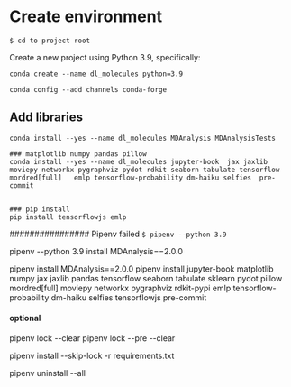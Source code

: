 Create environment
================

`$ cd to project root`

Create a new project using Python 3.9, specifically:

`conda create --name dl_molecules python=3.9`

```
conda config --add channels conda-forge
```

## Add libraries
```
conda install --yes --name dl_molecules MDAnalysis MDAnalysisTests

### matplotlib numpy pandas pillow
conda install --yes --name dl_molecules jupyter-book  jax jaxlib moviepy networkx pygraphviz pydot rdkit seaborn tabulate tensorflow  mordred[full]   emlp tensorflow-probability dm-haiku selfies  pre-commit


### pip install
pip install tensorflowjs emlp

```


################ Pipenv failed
`$ pipenv --python 3.9`

pipenv --python 3.9 install MDAnalysis==2.0.0

pipenv install MDAnalysis==2.0.0
pipenv install jupyter-book matplotlib numpy jax jaxlib pandas tensorflow seaborn tabulate sklearn pydot pillow mordred[full] moviepy networkx pygraphviz rdkit-pypi emlp tensorflow-probability dm-haiku selfies tensorflowjs pre-commit

#### optional
pipenv lock --clear
pipenv lock --pre --clear

pipenv install --skip-lock -r requirements.txt

pipenv uninstall --all
